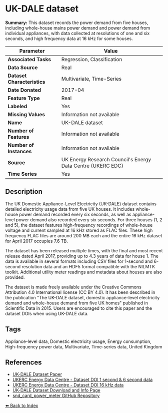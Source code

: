# UK-DALE dataset

**Summary:** This dataset records the power demand from five houses, including whole-house mains power demand and power demand from individual appliances, with data collected at resolutions of one and six seconds, and high frequency data at 16 kHz for some houses.

| Parameter | Value |
| --- | --- |
| **Associated Tasks** | Regression, Classification |
| **Data Source** | Real |
| **Dataset Characteristics** | Multivariate, Time-Series |
| **Date Donated** | 2017-04 |
| **Feature Type** | Real |
| **Labeled** | Yes |
| **Missing Values** | Information not available |
| **Name** | UK-DALE dataset |
| **Number of Features** | Information not available |
| **Number of Instances** | Information not available |
| **Source** | UK Energy Research Council's Energy Data Centre (UKERC EDC) |
| **Time Series** | Yes |

## Description

The UK Domestic Appliance-Level Electricity (UK-DALE) dataset contains detailed electricity usage data from five UK houses. It includes whole-house power demand recorded every six seconds, as well as appliance-level power demand also recorded every six seconds. For three houses (1, 2 and 5), the dataset features high-frequency recordings of whole-house voltage and current sampled at 16 kHz stored as FLAC files. These high frequency FLAC files are around 200 MB each and the entire 16 kHz dataset for April 2017 occupies 7.6 TB.

The dataset has been released multiple times, with the final and most recent release dated April 2017, providing up to 4.3 years of data for house 1. The data is available in several formats including CSV files for 1-second and 6-second resolution data and an HDF5 format compatible with the NILMTK toolkit. Additional utility meter readings and metadata about houses are also provided.

The dataset is made freely available under the Creative Commons Attribution 4.0 International license (CC BY 4.0). It has been described in the publication "The UK-DALE dataset, domestic appliance-level electricity demand and whole-house demand from five UK homes" published in Scientific Data in 2015. Users are encouraged to cite this paper and the dataset DOIs when using UK-DALE data.

## Tags

Appliance-level data, Domestic electricity usage, Energy consumption, High-frequency power data, Multivariate, Time-series data, United Kingdom

## References

- [UK-DALE Dataset Paper](http://dx.doi.org/10.1038/sdata.2015.7)
- [UKERC Energy Data Centre - Dataset DOI 1 second & 6 second data](http://dx.doi.org/10.5286/UKERC.EDC.000001)
- [UKERC Energy Data Centre - Dataset DOI 16 kHz data](http://dx.doi.org/10.5286/UKERC.EDC.000003)
- [UK-DALE Dataset Download and Info Page](http://jack-kelly.com/data/)
- [snd_card_power_meter GitHub Repository](https://github.com/JackKelly/snd_card_power_meter)

[⬅️ Back to Index](../README.md)
